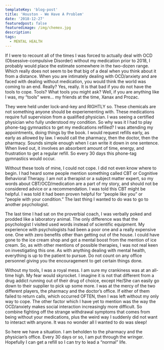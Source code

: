 ```yaml
---
templateKey: 'blog-post'
title: 'Houston - We Have A Problem'
date: '2018-12-27'
featuredpost: false
featuredimage: /img/chemex.jpg
description:
tags:
  - MENTAL HEALTH
---
```


If I were to recount all of the times I was forced to actually deal with OCD (Obsessive-compulsive Disorder) without my medication prior to 2018, I probably would place the estimate somewhere in the two-dozen range. Which really does not seem to be that big of a deal when you think about it from a distance. When you are intimately dealing with OCD/anxiety and are faced with dealing without medication, you would think the world was coming to an end. Really? Yes, really. It is that bad if you do not have the tools to cope. Tools? What tools you might ask? Well, if you are anything like I was, my “tools” were… my friends at the time, Xanax and Prozac.

They were held under lock-and-key and RIGHTLY so. These chemicals are not something anyone should be experiementing with. These medications require full supervision from a qualified physician. I was seeing a certified physician who fully understood my condition. So why was it I had to play phone-tag gymnastics to get my medications refilled? I was attending my appointments, doing things by the book. I would request refills early, as early as allowed by law. I would call the pharmacy, then the doctor, then the pharmacy. Sounds simple enough when I can write it down in one sentence. When lived out, it involves an absorbent amount of time, energy, and frustration to get a regular refill. So every 30 days this phone-tag gymnastics would occur.

Without these tools of mine, I could not cope. I did not even know where to begin. I had heard some people mention something called CBT or Cognitive Behavioral Therapy. I am not a therapist or a subject matter expert, so my words about CBT/OCD/medication are a part of my story, and should not be considered advice or a recommendation. I was told this CBT might be helpful. I was told it had been proven helpful for “people like you” or “people with your condition.” The last thing I wanted to do was to go to another psychologist.

The last time I had sat on the proverbial coach, I was verbally poked and prodded like a laboratory animal. The only difference was that the psychologist I visited used words instead of scientific equipment. My experience with psychologists had been a poor one and a really expensive one. One with zero benefits other than getting out of the house. I could have gone to the ice cream shop and got a mental boost from the mention of ice cream. So, as with other mentions of possible therapies, I was not real keen on investigating this one. As with anything dealing with mental health, everything is up to the patient to pursue. Do not count on any office personnel giving you the encouragement to get certain things done.

Without my tools, I was a royal mess. I am sure my crankiness was at an all-time high. My fear would skyrocket. I imagine it is not that different from a drug addict running out of their drug of choice, except He/She can easily go down to their supplier to pick up some more. I was at the mercy of the two different players, the pharmacy and the doctor’s office. If either of them failed to return calls, which occurred OFTEN, then I was left without my only way to cope. The other factor which I have yet to mention was the way the OCD/anxiety makes social interaction increasingly more difficult. So combine fighting off the strange withdrawal symptoms that comes from being without your medications, plus the weird way I suddenly did not want to interact with anyone. It was no wonder all I wanted to do was sleep!

So here we have a situation. I am beholden to the pharmacy and the physician’s office. Every 30 days or so, I am put through the wringer. Hopefully I can get a refill so I can try to lead a “normal” life.
